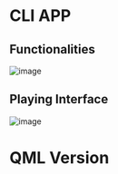 # CLI APP
## Functionalities

![image](https://github.com/user-attachments/assets/cc99651d-d7d8-4450-86dc-f98765194fc8)

## Playing Interface
![image](https://github.com/user-attachments/assets/44be0e85-7f4c-4138-b38e-9230dd4bf8e2)

# QML Version

